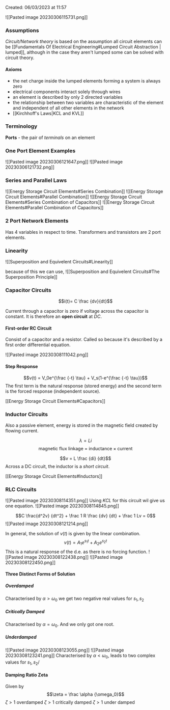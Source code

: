 Created: 06/03/2023 at 11:57

![[Pasted image 20230306115731.png]]

### Assumptions
*Circuit/Network theory* is based on the assumption all circuit elements can be [[Fundamentals Of Electrical Engineering#Lumped Circuit Abstraction | lumped]], although in the case they aren't lumped some can be solved with circuit theory.

#### Axioms
- the net charge inside the lumped elements forming a system is always zero
- electrical components interact solely through wires
- an element is described by only 2 directed variables
- the relationship between two variables are characteristic of the element and independent of all other elements in the network
- [[Kirchhoff's Laws|KCL and KVL]]

### Terminology
**Ports** - the pair of *terminals* on an element

### One Port Element Examples
![[Pasted image 20230306121647.png]]
![[Pasted image 20230306121732.png]]

### Series and Parallel Laws
![[Energy Storage Circuit Elements#Series Combination]]
![[Energy Storage Circuit Elements#Parallel Combination]]
![[Energy Storage Circuit Elements#Series Combination of Capacitors]]
![[Energy Storage Circuit Elements#Parallel Combination of Capacitors]]

### 2 Port Network Elements
Has 4 variables in respect to time.
Transformers and transistors are 2 port elements.

### Linearity
![[Superposition and Equivelent Circuits#Linearity]]

because of this we can use,
![[Superposition and Equivelent Circuits#The Superposition Principle]]

### Capacitor Circuits
$$i(t)= C \frac {dv}{dt}$$

Current through a capacitor is zero if voltage across the capacitor is constant. It is therefore an **open circuit** at *DC*.

#### First-order RC Circuit
Consist of a capacitor and a resistor. Called so because it's described by a first order differential equation.

![[Pasted image 20230308111042.png]]

#### Step Response
$$v(t) = V_0e^{\frac {-t} \tau} + V_s(1-e^{\frac {-t} \tau})$$
The first term is the natural response (stored energy) and the second term is the forced response (independent source).

[[Energy Storage Circuit Elements#Capacitors]]

### Inductor Circuits
Also a passive element, energy is stored in the magnetic field created by flowing current.

$$\lambda = Li$$
$$\text{magnetic flux linkage = inductance} \times \text {current}$$

$$v = L \frac {di} {dt}$$
Across a DC circuit, the inductor is a *short circuit*.

[[Energy Storage Circuit Elements#Inductors]]

### RLC Circuits
![[Pasted image 20230308114351.png]]
Using *KCL* for this circuit wil give us one equation.
![[Pasted image 20230308114845.png]]

$$C \frac{d^2v} {dt^2} + \frac 1 R \frac {dv} {dt} + \frac 1 Lv = 0$$
![[Pasted image 20230308121214.png]]

In general, the solution of $v(t)$ is given by the linear combination.
$$v(t) = A_1 e^{s_1t} + A_2e^{s_2t}$$
This is a natural response of the d.e. as there is no forcing function.
![[Pasted image 20230308122438.png]]
![[Pasted image 20230308122450.png]]

#### Three Distinct Forms of Solution
##### Overdamped
Characterised by $\alpha > \omega_0$ we get two negative real values for $s_1, s_2$

##### Critically Damped
Characterised by $\alpha = \omega_0$. And we only got one root.

##### Underdamped
![[Pasted image 20230308123055.png]]
![[Pasted image 20230308123241.png]]
Characterised by $\alpha < \omega_0$, leads to two complex values for $s_1, s_2$/

#### Damping Ratio Zeta
Given by 
$$\zeta = \frac \alpha {\omega_0}$$
$\zeta > 1$ overdamped 
$\zeta > 1$ critically damped
$\zeta > 1$ under damped 